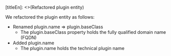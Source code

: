 [titleEn]: <>(Refactored plugin entity)

We refactored the plugin entity as follows:

* Renamed plugin.name => plugin.baseClass
    * The plugin.baseClass property holds the fully qualified domain name (FQDN)
* Added plugin.name
    * The plugin.name holds the technical plugin name